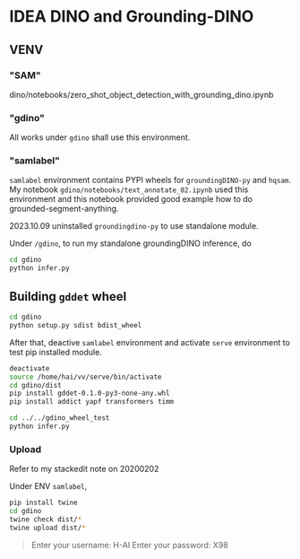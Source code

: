 # IDEA DINO and Grounding-DINO

## VENV

### "SAM"

dino/notebooks/zero_shot_object_detection_with_grounding_dino.ipynb


### "gdino"

All works under `gdino` shall use this environment.


### "samlabel"

`samlabel` environment contains PYPI wheels for `groundingDINO-py` and `hqsam`. My notebook `gdino/notebooks/text_annotate_02.ipynb` used this environment and this notebook provided good example how to do grounded-segment-anything.

2023.10.09 uninstalled `groundingdino-py` to use standalone module.

Under `/gdino`, to run my standalone groundingDINO inference, do

```bash
cd gdino
python infer.py
```

## Building `gddet` wheel

```bash
cd gdino
python setup.py sdist bdist_wheel
```

After that, deactive `samlabel` environment and activate `serve` environment to test pip installed module.


```bash
deactivate
source /home/hai/vv/serve/bin/activate
cd gdino/dist
pip install gddet-0.1.0-py3-none-any.whl
pip install addict yapf transformers timm

cd ../../gdino_wheel_test
python infer.py
```

### Upload

Refer to my stackedit note on 20200202

Under ENV `samlabel`,

```bash
pip install twine
cd gdino
twine check dist/*
twine upload dist/*
```

>Enter your username: H-AI
>Enter your password: X98
